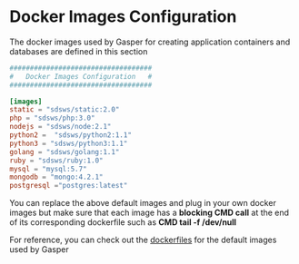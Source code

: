 # Docker Images Configuration

The docker images used by Gasper for creating application containers and databases are defined in this section

```toml
###################################
#   Docker Images Configuration   #
###################################

[images]
static = "sdsws/static:2.0"
php = "sdsws/php:3.0"
nodejs = "sdsws/node:2.1"
python2 =  "sdsws/python2:1.1"
python3 = "sdsws/python3:1.1"
golang = "sdsws/golang:1.1"
ruby = "sdsws/ruby:1.0"
mysql = "mysql:5.7"
mongodb = "mongo:4.2.1"
postgresql ="postgres:latest"
```

You can replace the above default images and plug in your own docker images but make sure that each image has a **blocking CMD call** at the end of its corresponding dockerfile such as **CMD tail -f /dev/null**

For reference, you can check out the [dockerfiles](https://github.com/sdslabs/gasper/tree/develop/dockerfiles) for the default images used by Gasper

